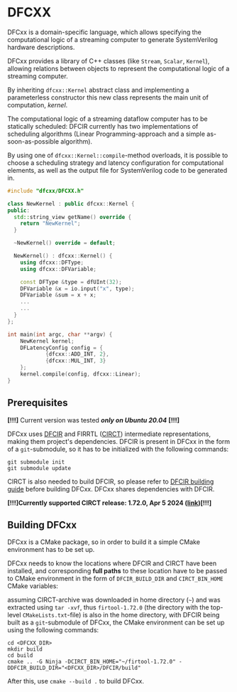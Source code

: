 # DFCXX
DFCxx is a domain-specific language, which allows specifying the computational logic of a streaming computer to generate SystemVerilog hardware descriptions.

DFCxx provides a library of C++ classes (like `Stream`, `Scalar`, `Kernel`), allowing relations between objects to represent the computational logic of a streaming computer.

By inheriting `dfcxx::Kernel` abstract class and implementing a parameterless constructor this new class represents the main unit of computation, <i>kernel</i>.

The computational logic of a streaming dataflow computer has to be statically scheduled: DFCIR currently has two implementations of scheduling algorithms (Linear Programming-approach and a simple as-soon-as-possible algorithm).

By using one of `dfcxx::Kernel::compile`-method overloads, it is possible to choose a scheduling strategy and latency configuration for computational elements, as well as the output file for SystemVerilog code to be generated in.

```cpp
#include "dfcxx/DFCXX.h"

class NewKernel : public dfcxx::Kernel {
public:
  std::string_view getName() override {
    return "NewKernel";
  }

  ~NewKernel() override = default;

  NewKernel() : dfcxx::Kernel() {
    using dfcxx::DFType;
    using dfcxx::DFVariable;

    const DFType &type = dfUInt(32);
    DFVariable &x = io.input("x", type);
    DFVariable &sum = x + x;
    ...
    ...
  }
};

int main(int argc, char **argv) {
    NewKernel kernel;
    DFLatencyConfig config = {
            {dfcxx::ADD_INT, 2},
            {dfcxx::MUL_INT, 3}
    };
    kernel.compile(config, dfcxx::Linear);
}
```

## Prerequisites

**[!!!]** Current version was tested _**only on Ubuntu 20.04**_ **[!!!]**

DFCxx uses [DFCIR](https://github.com/Muxianesty/DFCIR) and FIRRTL ([CIRCT](https://github.com/llvm/circt/)) intermediate representations, making them project's dependencies. DFCIR is present in DFCxx in the form of a `git`-submodule, so it has to be initialized with the following commands:
```
git submodule init
git submodule update
```
CIRCT is also needed to build DFCIR, so please refer to [DFCIR building guide](https://github.com/Muxianesty/DFCIR/tree/main?tab=readme-ov-file#prerequisites) before building DFCxx. DFCxx shares dependencies with DFCIR.

**[!!!]Currently supported CIRCT release: 1.72.0, Apr 5 2024 ([link](https://github.com/llvm/circt/releases/tag/firtool-1.72.0))[!!!]**

## Building DFCxx
DFCxx is a CMake package, so in order to build it a simple CMake environment has to be set up.

DFCxx needs to know the locations where DFCIR and CIRCT have been installed, and corresponding **full paths** to these location have to be passed to CMake environment in the form of `DFCIR_BUILD_DIR` and `CIRCT_BIN_HOME` CMake variables:<br>

assuming CIRCT-archive was downloaded in home directory (`~`) and was extracted using `tar -xvf`, thus `firtool-1.72.0` (the directory with the top-level `CMakeLists.txt`-file) is also in the home directory, with DFCIR being built as a `git`-submodule of DFCxx, the CMake environment can be set up using the following commands:
```
cd <DFCXX_DIR>
mkdir build
cd build
cmake .. -G Ninja -DCIRCT_BIN_HOME="~/firtool-1.72.0" -DDFCIR_BUILD_DIR="<DFCXX_DIR>/DFCIR/build"
```
After this, use `cmake --build .` to build DFCxx.
